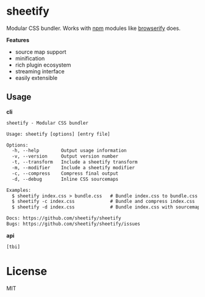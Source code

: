 # sheetify
Modular CSS bundler. Works with [npm](http://npmjs.org/) modules like
[browserify](http://browserify.org/) does.

__Features__
- source map support
- minification
- rich plugin ecosystem
- streaming interface
- easily extensible

## Usage
__cli__
```txt
sheetify - Modular CSS bundler

Usage: sheetify [options] [entry file]

Options:
  -h, --help        Output usage information
  -v, --version     Output version number
  -t, --transform   Include a sheetify transform
  -m, --modifier    Include a sheetify modifier
  -c, --compress    Compress final output
  -d, --debug       Inline CSS sourcemaps

Examples:
  $ sheetify index.css > bundle.css   # Bundle index.css to bundle.css
  $ sheetify -c index.css             # Bundle and compress index.css
  $ sheetify -d index.css             # Bundle index.css with sourcemaps

Docs: https://github.com/sheetify/sheetify
Bugs: https://github.com/sheetify/sheetify/issues
```

__api__
```txt
[tbi]
```

# License
MIT
